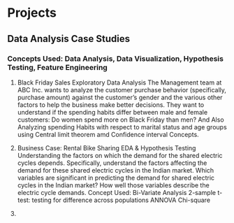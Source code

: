 # Projects

## Data Analysis Case Studies
### Concepts Used: Data Analysis, Data Visualization, Hypothesis Testing, Feature Engineering

1. Black Friday Sales Exploratory Data Analysis
      The Management team at ABC Inc. wants to analyze the customer purchase behavior (specifically, purchase amount) against the customer’s gender and the various other factors to help the business make better decisions. They want to understand if the spending habits differ between male and female customers: Do women spend more on Black Friday than men? And Also Analyzing spending Habits with respect to marital status and age groups using Central limit theorem amd Confidence interval Concepts.

2. Business Case: Rental Bike Sharing EDA & Hypothesis Testing
      Understanding the factors on which the demand for the shared electric cycles depends. Specifically, understand the factors affecting the demand for these shared electric cycles in the Indian market. Which variables are significant in predicting the demand for shared electric cycles in the Indian market? How well those variables describe the electric cycle demands.
Concept Used:
  Bi-Variate Analysis
  2-sample t-test: testing for difference across populations
  ANNOVA
  Chi-square

3. 
